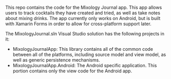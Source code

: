 This repo contains the code for the Mixology Journal app. This app allows users
to track cocktails they have created and tried, as well as take notes about
mixing drinks. The app currently only works on Android, but is built with 
Xamarin Forms in order to allow for cross-platform support later.

The MixologyJournal.sln Visual Studio solution has the following
projects in it:

* MixologyJournalApp: This library contains all of the common code between all of
the platforms, including source model and view model, as well as generic
persistence mechanisms.
* MixologyJournalApp.Android: The Android specific application. This portion 
contains only the view code for the Android app.

